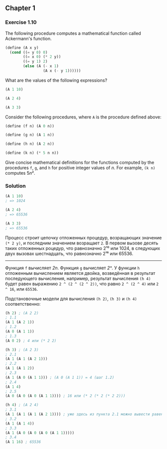## Chapter 1

### Exercise 1.10

The following procedure computes a mathematical function called Ackermann's function.

```scheme
(define (A x y)
  (cond ((= y 0) 0)
        ((= x 0) (* 2 y))
        ((= y 1) 2)
        (else (A (- x 1)
                 (A x (- y 1))))))
```

What are the values of the following expressions?

```scheme
(A 1 10)

(A 2 4)

(A 3 3)
```

Consider the following procedures, where `A` is the procedure defined above:

```scheme
(define (f n) (A 0 n))

(define (g n) (A 1 n))

(define (h n) (A 2 n))

(define (k n) (* 5 n n))
```

Give concise mathematical definitions for the functions computed by the procedures `f`, `g`, and `h` for positive integer values of _n_. For example, `(k n)` computes 5<i>n</i>².

### Solution

```scheme
(A 1 10)
; => 1024

(A 2 4)
; => 65536

(A 3 3)
; => 65536
```

Процесс строит цепочку отложенных процедур, возращающих значение `(* 2 y)`, и последним значением возращает `2`. В первом вызове десять таких отложенных роцедур, что равнозначно 2¹⁰ или 1024, в следующих двух вызовах шестнадцать, что равнозначно 2¹⁶ или 65536.

---

Функция `f` вычисляет _2n_. Функция `g` вычисляет _2ⁿ_. У функции `h` отложенным вычислением является двойка, возведённая в результат последующего вычисления, например, результат вычисления `(h 4)` будет равен выражению `2 ^ (2 ^ (2 ^ 2))`, что равно `2 ^ (2 ^ 4)` или `2 ^ 16`, или `65536`.

Подстановочные модели для вычисления `(h 2)`, `(h 3)` и `(h 4)` соответственно:

```scheme
(h 2) ; (A 2 2)
; 1.1
(A 1 (A 2 1))
; 1.2
(A 0 (A 1 1))
; 1.3
(A 0 2) ; 4 или (* 2 2)

(h 3) ; (A 2 3)
; 2.1
(A 1 (A 1 (A 2 1)))
; 2.2
(A 1 (A 1 2))
; 2.3
(A 1 (A 0 (A 1 1))) ; (A 0 (A 1 1)) = 4 (шаг 1.2)
; 2.4
(A 1 4)
; 2.5
(A 0 (A 0 (A 0 (A 1 1)))) ; 16 или (* 2 (* 2 (* 2 2)))

(h 4) ; (A 2 4)
; 3.1
(A 1 (A 1 (A 1 (A 2 1)))) ; уже здесь из пункта 2.1 можно вывести равенство (A 1 (A 1 (A 2 1))) = 16
; 3.2
(A 1 (A 1 4))
; 3.3
(A 1 (A 0 (A 0 (A 0 (A 1 1)))))
; 3.4
(A 1 16) ; 65536
```

